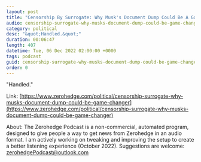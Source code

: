 ```yaml
---
layout: post
title: "Censorship By Surrogate: Why Musk's Document Dump Could Be A Game-Changer"
audio: censorship-surrogate-why-musks-document-dump-could-be-game-changer-0
category: political
desc: "&quot;Handled.&quot;"
duration: 00:06:47
length: 407
datetime: Tue, 06 Dec 2022 02:00:00 +0000
tags: podcast
guid: censorship-surrogate-why-musks-document-dump-could-be-game-changer-0
order: 0
---
```

&quot;Handled.&quot;

Link: [https://www.zerohedge.com/political/censorship-surrogate-why-musks-document-dump-could-be-game-changer](https://www.zerohedge.com/political/censorship-surrogate-why-musks-document-dump-could-be-game-changer)

About: The Zerohedge Podcast is a non-commercial, automated program, designed to give people a way to get news from Zerohedge in an audio format.  I am actively working on tweaking and improving the setup to create a better listening experience (October 2022).  Suggestions are welcome: [zerohedgePodcast@outlook.com](mailto:zerohedgePodcast@outlook.com)